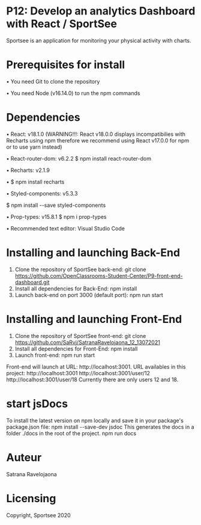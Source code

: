 # P12: Develop an analytics Dashboard with React / SportSee

Sportsee is an application for monitoring your physical activity with charts.

# Prerequisites for install
•	You need Git to clone the repository

•	You need Node (v16.14.0) to run the npm commands

# Dependencies

•	React: v18.1.0 (WARNING!!!: React v18.0.0 displays incompatibilies with Recharts using npm therefore we recommend using React v17.0.0 for npm or to use yarn instead)

•	React-router-dom: v6.2.2
$ npm install react-router-dom

•	Recharts: v2.1.9

•	$ npm install recharts

•	Styled-components: v5.3.3

$ npm install --save styled-components

•	Prop-types: v15.8.1
$ npm i prop-types

•	Recommended text editor: Visual Studio Code

# Installing and launching Back-End

1.	Clone the repository of SportSee back-end:
git clone https://github.com/OpenClassrooms-Student-Center/P9-front-end-dashboard.git
2.	Install all dependencies for Back-End:
npm install
3.	Launch back-end on port 3000 (default port):
npm run start

# Installing and launching Front-End

1.	Clone the repository of SportSee front-end:
git clone https://github.com/SaRvj/SatranaRavelojaona_12_13072021
2.	Install all dependencies for Front-End:
npm install
3.	Launch front-end:
npm run start

Front-end will launch at URL: http://localhost:3001.
URL availables in this project: http://localhost:3001
http://localhost:3001/user/12
http://localhost:3001/user/18
Currently there are only users 12 and 18.

# start jsDocs
To install the latest version on npm locally and save it in your package's package.json file:
npm install --save-dev jsdoc
This generates the docs in a folder ./docs in the root of the project.
npm run docs

# Auteur
Satrana Ravelojaona

# Licensing
Copyright, Sportsee 2020
